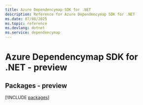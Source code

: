 ```yaml
---
title: Azure Dependencymap SDK for .NET
description: Reference for Azure Dependencymap SDK for .NET
ms.date: 07/08/2025
ms.topic: reference
ms.devlang: dotnet
ms.service: dependencymap
---
```

# Azure Dependencymap SDK for .NET - preview
## Packages - preview
[!INCLUDE [packages](dependencymap-index.md)]